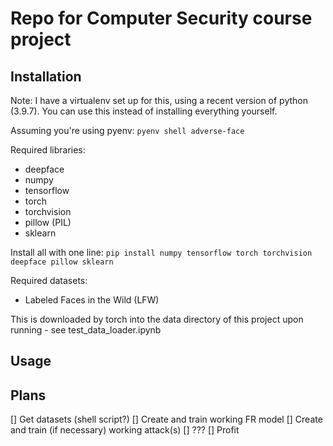 # Repo for Computer Security course project

## Installation

Note: I have a virtualenv set up for this, using a recent version of python (3.9.7). You can use this instead of installing everything yourself.

Assuming you're using pyenv:
`pyenv shell adverse-face`

Required libraries:

- deepface 
- numpy
- tensorflow 
- torch
- torchvision
- pillow (PIL)
- sklearn

Install all with one line:
`pip install numpy tensorflow torch torchvision deepface pillow sklearn`

Required datasets:

- Labeled Faces in the Wild (LFW)

This is downloaded by torch into the data directory of this project upon running - see test_data_loader.ipynb

## Usage

## Plans

[] Get datasets (shell script?)
[] Create and train working FR model 
[] Create and train (if necessary) working attack(s)
[] ???
[] Profit
